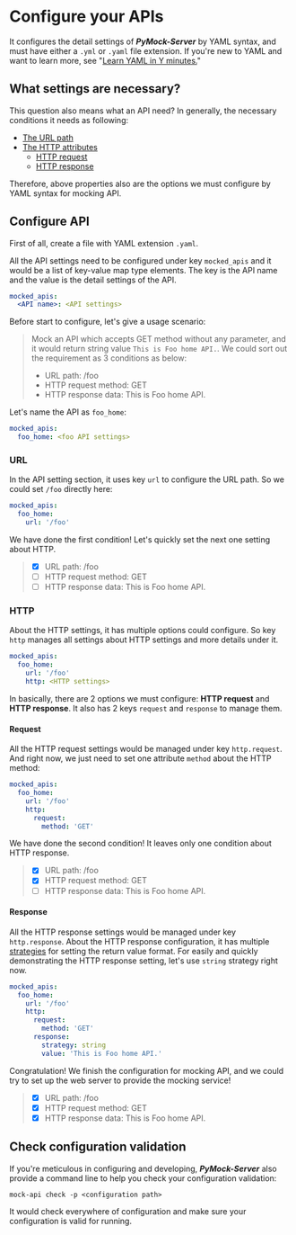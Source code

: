 # Configure your APIs

It configures the detail settings of **_PyMock-Server_** by YAML syntax, and must have either a ``.yml`` or ``.yaml`` file
extension. If you're new to YAML and want to learn more, see "[Learn YAML in Y minutes.]"

[Learn YAML in Y minutes.]: https://learnxinyminutes.com/docs/yaml/


## What settings are necessary?

This question also means what an API need? In generally, the necessary conditions it needs as following:

* [The URL path](#url)
* [The HTTP attributes](#http)
    * [HTTP request](#request)
    * [HTTP response](#response)

Therefore, above properties also are the options we must configure by YAML syntax for mocking API.


## Configure API

First of all, create a file with YAML extension ``.yaml``.

All the API settings need to be configured under key ``mocked_apis`` and it would be a list of key-value map type elements.
The key is the API name and the value is the detail settings of the API.

```yaml
mocked_apis:
  <API name>: <API settings>
```

Before start to configure, let's give a usage scenario: 

> Mock an API which accepts GET method without any parameter, and it would return string value ``This is Foo home API.``.
> We could sort out the requirement as 3 conditions as below:
> 
> * URL path: /foo
> * HTTP request method: GET
> * HTTP response data: This is Foo home API.

Let's name the API as ``foo_home``:

```yaml hl_lines="2"
mocked_apis:
  foo_home: <foo API settings>
```

### URL

In the API setting section, it uses key ``url`` to configure the URL path. So we could set ``/foo`` directly here:

```yaml hl_lines="3"
mocked_apis:
  foo_home:
    url: '/foo'
```

We have done the first condition! Let's quickly set the next one setting about HTTP.

> - [X] URL path: /foo
> - [ ] HTTP request method: GET
> - [ ] HTTP response data: This is Foo home API.

### HTTP

About the HTTP settings, it has multiple options could configure. So key ``http`` manages all settings about HTTP settings
and more details under it.

```yaml hl_lines="4"
mocked_apis:
  foo_home:
    url: '/foo'
    http: <HTTP settings>
```

In basically, there are 2 options we must configure: **HTTP request** and **HTTP response**. It also has 2 keys ``request``
and ``response`` to manage them.

#### Request

All the HTTP request settings would be managed under key ``http.request``. And right now, we just need to set one attribute
``method`` about the HTTP method:

```yaml hl_lines="5-6"
mocked_apis:
  foo_home:
    url: '/foo'
    http:
      request:
        method: 'GET'
```

We have done the second condition! It leaves only one condition about HTTP response.

> - [X] URL path: /foo
> - [X] HTTP request method: GET
> - [ ] HTTP response data: This is Foo home API.

#### Response

All the HTTP response settings would be managed under key ``http.response``. About the HTTP response configuration, it has 
multiple [strategies](/configure-references/mocked-apis/#mocked_apisapi-namehttpresponsestrategy) for setting the return 
value format. For easily and quickly demonstrating the HTTP response setting, let's use ``string`` strategy right now.

```yaml hl_lines="7-9"
mocked_apis:
  foo_home:
    url: '/foo'
    http:
      request:
        method: 'GET'
      response:
        strategy: string
        value: 'This is Foo home API.'
```

Congratulation! We finish the configuration for mocking API, and we could try to set up the web server to provide the mocking
service!

> - [X] URL path: /foo
> - [X] HTTP request method: GET
> - [X] HTTP response data: This is Foo home API.


## Check configuration validation

If you're meticulous in configuring and developing, **_PyMock-Server_** also provide a command line to help you check your
configuration validation:

```console
mock-api check -p <configuration path>
```

It would check everywhere of configuration and make sure your configuration is valid for running.

